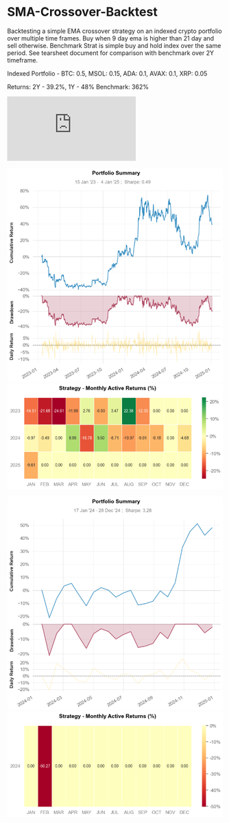 # SMA-Crossover-Backtest

 Backtesting a simple EMA crossover strategy on an indexed crypto portfolio over multiple time frames.
 Buy when 9 day ema is higher than 21 day and sell otherwise.
 Benchmark Strat is simple buy and hold index over the same period. See tearsheet document for comparison with benchmark over 2Y timeframe.

Indexed Portfolio - BTC: 0.5, MSOL: 0.15, ADA: 0.1, AVAX: 0.1, XRP: 0.05

Returns: 2Y -  39.2%, 1Y - 48%
Benchmark: 362%

![See Full 2Y Report](https://github.com/ayodeji-0/SMA-Crossover-Backtest/blob/main/EMA%20Crossover%20Strat%20-%20Index%20Backtest%20-%202Y.pdf)

![Returns and Drawdowns - 2Y](https://github.com/ayodeji-0/SMA-Crossover-Backtest/blob/main/Returns%20and%20Drawdowns.png)
![Monthly Return Table - 2Y](https://github.com/ayodeji-0/SMA-Crossover-Backtest/blob/main/Monthly%20Return%20Table.png)

![Returns and Drawdowns - 1Y](https://github.com/ayodeji-0/SMA-Crossover-Backtest/blob/main/Returns%20and%20Drawdowns%20-%201Y.png)
![Monthly Return Table - 1Y](https://github.com/ayodeji-0/SMA-Crossover-Backtest/blob/main/Monthly%20Return%20Table%20-%201Y.png)
